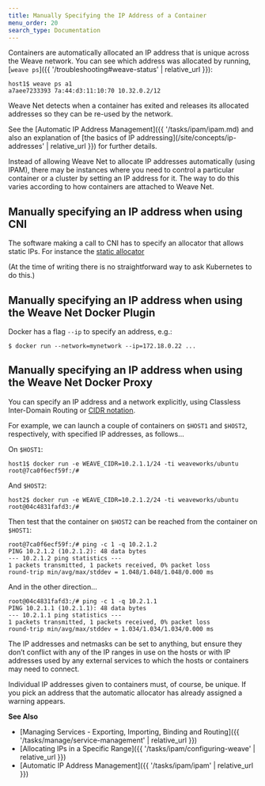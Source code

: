 ```yaml
---
title: Manually Specifying the IP Address of a Container
menu_order: 20
search_type: Documentation
---
```


Containers are automatically allocated an IP address that is unique across the Weave network. You can see which address was allocated by running, [`weave ps`]({{ '/troubleshooting#weave-status' | relative_url }}):

    host1$ weave ps a1
    a7aee7233393 7a:44:d3:11:10:70 10.32.0.2/12

Weave Net detects when a container has exited and releases its allocated addresses so they can be re-used by the network.

See the [Automatic IP Address Management]({{ '/tasks/ipam/ipam.md) and also an explanation of [the basics of IP addressing](/site/concepts/ip-addresses' | relative_url }}) for further details.

Instead of allowing Weave Net to allocate IP addresses automatically (using IPAM), there may be instances where you need to control a particular container or a cluster by setting an IP address for it.  The way to do this varies according to how containers are attached to Weave Net.

## Manually specifying an IP address when using CNI

The software making a call to CNI has to specify an allocator that allows static IPs.
For instance the [static allocator](https://github.com/containernetworking/plugins/tree/master/plugins/ipam/static)

(At the time of writing there is no straightforward way to ask Kubernetes to do this.)

## Manually specifying an IP address when using the Weave Net Docker Plugin

Docker has a flag `--ip` to specify an address, e.g.:

    $ docker run --network=mynetwork --ip=172.18.0.22 ...

## Manually specifying an IP address when using the Weave Net Docker Proxy

You can specify an IP address and a network explicitly, using Classless Inter-Domain Routing or [CIDR notation](https://en.wikipedia.org/wiki/Classless_Inter-Domain_Routing).

For example, we can launch a couple of containers on `$HOST1` and
`$HOST2`, respectively, with specified IP addresses, as follows...

On `$HOST1`:

    host1$ docker run -e WEAVE_CIDR=10.2.1.1/24 -ti weaveworks/ubuntu
    root@7ca0f6ecf59f:/#

And `$HOST2`:

    host2$ docker run -e WEAVE_CIDR=10.2.1.2/24 -ti weaveworks/ubuntu
    root@04c4831fafd3:/#

Then test that the container on `$HOST2` can be reached from the container on `$HOST1`:

    root@7ca0f6ecf59f:/# ping -c 1 -q 10.2.1.2
    PING 10.2.1.2 (10.2.1.2): 48 data bytes
    --- 10.2.1.2 ping statistics ---
    1 packets transmitted, 1 packets received, 0% packet loss
    round-trip min/avg/max/stddev = 1.048/1.048/1.048/0.000 ms

And in the other direction...

    root@04c4831fafd3:/# ping -c 1 -q 10.2.1.1
    PING 10.2.1.1 (10.2.1.1): 48 data bytes
    --- 10.2.1.1 ping statistics ---
    1 packets transmitted, 1 packets received, 0% packet loss
    round-trip min/avg/max/stddev = 1.034/1.034/1.034/0.000 ms

The IP addresses and netmasks can be set to anything, but ensure they don’t conflict with any of the IP ranges in use on the hosts or with IP addresses used by any external services to which the hosts or containers may need to connect. 

Individual IP addresses given to containers must, of course, be unique. If you pick an address that the automatic allocator has already assigned a warning appears.

**See Also**

 * [Managing Services - Exporting, Importing, Binding and Routing]({{ '/tasks/manage/service-management' | relative_url }})
 * [Allocating IPs in a Specific Range]({{ '/tasks/ipam/configuring-weave' | relative_url }}) 
 * [Automatic IP Address Management]({{ '/tasks/ipam/ipam' | relative_url }})   

